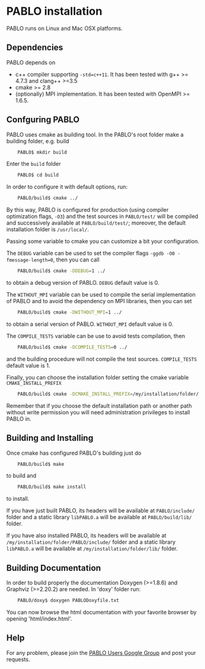 # PABLO installation

PABLO runs on Linux and Mac OSX platforms.

## Dependencies
PABLO depends on
* c++ compiler supporting `-std=c++11`. It has been tested with g++ >= 4.7.3 and clang++ >=3.5
* cmake >= 2.8
* (optionally) MPI implementation. It has been tested with OpenMPI >= 1.6.5. 

## Confguring PABLO
PABLO uses cmake as building tool.
In the PABLO's root folder make a building folder, e.g. build
```bash
	PABLO$ mkdir build
```
Enter the `build` folder
```bash
	PABLO$ cd build
```
 In order to configure it with default options, run:
```bash
	PABLO/build$ cmake ../
```
 By this way, PABLO is configured for production (using compiler optimization flags, `-O3`) and the test sources in `PABLO/test/` will be compiled and successively available at `PABLO/build/test/`; moreover, the default installation folder is `/usr/local/`.

Passing some variable to cmake you can customize a bit your configuration.

The `DEBUG` variable can be used to set the compiler flags `-ggdb -O0 -fmessage-length=0`, then you can call
```bash
	PABLO/build$ cmake -DDEBUG=1 ../	
```
to obtain a debug version of PABLO. `DEBUG` default value is 0.

The `WITHOUT_MPI` variable can be used to compile the serial implementation of PABLO and to avoid the dependency on MPI libraries, then you can set
```bash
	PABLO/build$ cmake -DWITHOUT_MPI=1 ../	
```
to obtain a serial version of PABLO. `WITHOUT_MPI` default value is 0.

The `COMPILE_TESTS` variable can be use to avoid tests compilation, then
```bash
	PABLO/build$ cmake -DCOMPILE_TESTS=0 ../	
```
and the building procedure will not compile the test sources. `COMPILE_TESTS` default value is 1.

Finally, you can choose the installation folder setting the cmake variable `CMAKE_INSTALL_PREFIX`
```bash
	PABLO/build$ cmake -DCMAKE_INSTALL_PREFIX=/my/installation/folder/ ../	
```
Remember that if you choose the default installation path or another path without write permission you will need administration privileges to install PABLO in.

## Building and Installing
Once cmake has configured PABLO's building just do
```bash
	PABLO/build$ make	
```
to build and
```bash
	PABLO/build$ make install	
```
to install.

If you have just built PABLO, its headers will be available at `PABLO/include/` folder and a static library `libPABLO.a` will be available at `PABLO/build/lib/` folder.

If you have also installed PABLO, its headers will be available at `/my/installation/folder/PABLO/include/` folder and a static library `libPABLO.a` will be available at `/my/installation/folder/lib/` folder.

## Building Documentation
In order to build properly the documentation Doxygen (>=1.8.6) and Graphviz (>=2.20.2) are needed.
In 'doxy' folder run:
```bash
	PABLO/doxy$ doxygen PABLODoxyfile.txt
```
You can now browse the html documentation with your favorite browser by opening 'html/index.html'.

## Help
For any problem, please join the <a href="https://groups.google.com/forum/#!forum/pablo-users" target="pablousers">PABLO Users Google Group</a> and post your requests.